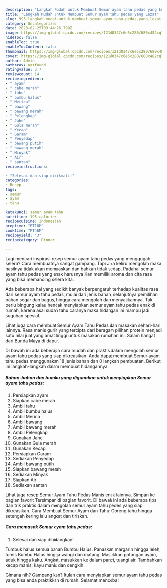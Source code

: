 ```yaml
---
description: "Langkah Mudah untuk Membuat Semur ayam tahu pedas yang Lezat"
title: "Langkah Mudah untuk Membuat Semur ayam tahu pedas yang Lezat"
slug: 993-langkah-mudah-untuk-membuat-semur-ayam-tahu-pedas-yang-lezat
category: Uncategorized
date: 2023-02-25T03:44:26.790Z
image: https://img-global.cpcdn.com/recipes/121d0347c6e5c280/680x482cq70/semur-ayam-tahu-pedas-foto-resep-utama.jpg
hideToc: false
enableToc: true
enableTocContent: false
thumbnail: https://img-global.cpcdn.com/recipes/121d0347c6e5c280/680x482cq70/semur-ayam-tahu-pedas-foto-resep-utama.jpg
cover: https://img-global.cpcdn.com/recipes/121d0347c6e5c280/680x482cq70/semur-ayam-tahu-pedas-foto-resep-utama.jpg
author: Admin
authorAv: notfound
ratingvalue: 3.7
reviewcount: 14
recipeingredient:
- " ayam"
- " cabe merah"
- " tahu"
- " bumbu halus"
- " Merica"
- " bawang"
- " bawang merah"
- " Pelengkap"
- " Jahe"
- " Gula merah"
- " Kecap"
- " Garam"
- " Penyedap"
- " bawang putih"
- " bawang merah"
- " Minyak"
- " Air"
- " santan"
recipeinstructions:

- "Selesai dan siap dinikmati!"
categories:
- Resep
tags:
- semur
- ayam
- tahu

katakunci: semur ayam tahu 
nutrition: 195 calories
recipecuisine: Indonesian
preptime: "PT10M"
cooktime: "PT46M"
recipeyield: "3"
recipecategory: Dinner

---
```



Lagi mencari inspirasi resep semur ayam tahu pedas yang menggugah selera? Cara membuatnya sangat gampang. Tapi Jika keliru mengolah maka hasilnya tidak akan memuaskan dan bahkan tidak sedap. Padahal semur ayam tahu pedas yang enak harusnya Kan memiliki aroma dan cita rasa yang bisa memancing selera kita.


Ada beberapa hal yang sedikit banyak berpengaruh terhadap kualitas rasa dari semur ayam tahu pedas, mulai dari jenis bahan, selanjutnya pemilihan bahan segar dan bagus, hingga cara mengolah dan menyajikannya. Tak perlu bingung kalau hendak menyiapkan semur ayam tahu pedas enak di rumah, karena asal sudah tahu caranya maka hidangan ini mampu jadi suguhan spesial.

Lihat juga cara membuat Semur Ayam Tahu Pedas dan masakan sehari-hari lainnya. Rasa manis gurih yang tercipta dari beragam pilihan protein menjadi satu nilai jual yang amat tinggi untuk masakan rumahan ini. Salam hangat dari Bunda Maya di dapur.


Di bawah ini ada beberapa cara mudah dan praktis dalam mengolah semur ayam tahu pedas yang siap dikreasikan. Anda dapat membuat Semur ayam tahu pedas menggunakan 18 jenis bahan dan 0 langkah pembuatan. Berikut ini langkah-langkah dalam membuat hidangannya.

<!--inarticleads1-->

##### Bahan-bahan dan bumbu yang digunakan untuk menyiapkan Semur ayam tahu pedas:

1. Persiapkan  ayam
1. Siapkan  cabe merah
1. Ambil  tahu
1. Ambil  bumbu halus
1. Ambil  Merica
1. Ambil  bawang
1. Ambil  bawang merah
1. Ambil  Pelengkap
1. Gunakan  Jahe
1. Gunakan  Gula merah
1. Gunakan  Kecap
1. Persiapkan  Garam
1. Sediakan  Penyedap
1. Ambil  bawang putih
1. Siapkan  bawang merah
1. Sediakan  Minyak
1. Siapkan  Air
1. Sediakan  santan


Lihat juga resep Semur Ayam Tahu Pedas Manis enak lainnya. Simpan ke bagian favorit Tersimpan di bagian favorit. Di bawah ini ada beberapa tips dan trik praktis dalam mengolah semur ayam tahu pedes yang siap dikreasikan. Cara Membuat Semur Ayam dan Tahu: Goreng tahu hingga setengah kering lalu angkat dan tiriskan. 

<!--inarticleads2-->

##### Cara memasak Semur ayam tahu pedas:


1. Selesai dan siap dihidangkan!

Tumbuk halus semua bahan Bumbu Halus. Panaskan margarin hingga leleh, tumis Bumbu Halus hingga wangi dan matang. Masukkan potongan ayam, aduk hingga kaku. Angkat, masukkan ke dalam panci, tuangi air. Tambahkan kecap manis, kayu manis dan cengkih. 

Gimana nih? Gampang kan? Itulah cara menyiapkan semur ayam tahu pedas yang bisa anda praktikkan di rumah. Selamat mencoba!

